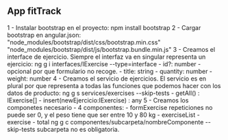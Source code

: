 ## App fitTrack ##

  1 - Instalar bootstrap en el proyecto:
        npm install bootstrap
  2 - Cargar bootstrap en angular.json:
        "node_modules/bootstrap/dist/css/bootstrap.min.css"
        "node_modules/bootstrap/dist/js/bootstrap.bundle.min.js"
  3 - Creamos el interface de ejercicio. Siempre el interfaz va en singular representa un ejercicio:
        ng g i interfaces/IExercise --type=interface
                - id?: number - opcional por que formulario no recoge.
                - title: string
                - quantity: number
                - weight: number
  4 - Creamos el servicio de ejercicios. El servicio es en plural por que representa a todas las funciones que podemos hacer con los datos de producto:
        ng g s services/exercises --skip-tests
                 - getAll() : IExercise[]
                 - insert(newEjercicio:IExercise) : any
  5 - Creamos los componetes necesario - 4 componentes:
                - formExercise
                   repeticiones no puede ser 0, y el peso tiene que ser entre 10 y 80 kg
                - exerciseList
                    - exercise
                - total
            ng g c componentes/subcarpeta/nombreComponente --skip-tests
            subcarpeta no es obligatoria.
